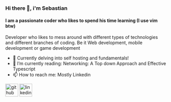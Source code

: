 ### Hi there 👋, i'm Sebastian
#### I am a passionate coder who likes to spend his time learning (I use vim btw)
Developer who likes to mess around with different types of technologies and different branches of coding. Be it Web development, mobile development or game development


- 🔭 Currently delving into self hosting and fundamentals!
- 🌱 I’m currently reading: Networking: A Top down Approach and Effective Typescript
- 📫 How to reach me: Mostly Linkedin 



[<img src='https://cdn.jsdelivr.net/npm/simple-icons@3.0.1/icons/github.svg' alt='github' height='40'>](https://github.com/https://github.com/coronado03/coronado03)  [<img src='https://cdn.jsdelivr.net/npm/simple-icons@3.0.1/icons/linkedin.svg' alt='linkedin' height='40'>](https://www.linkedin.com/in/sebasti%C3%A1n-coronado/)  



